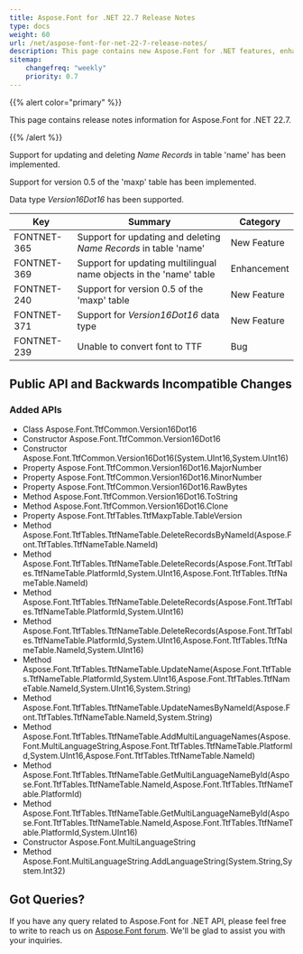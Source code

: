 ```yaml
---
title: Aspose.Font for .NET 22.7 Release Notes
type: docs
weight: 60
url: /net/aspose-font-for-net-22-7-release-notes/
description: This page contains new Aspose.Font for .NET features, enhancement, and bug fixes in 2022, version 22.7. 
sitemap:
    changefreq: "weekly"
    priority: 0.7
---
```


{{% alert color="primary" %}} 

This page contains release notes information for Aspose.Font for .NET 22.7.

{{% /alert %}} 

Support for updating and deleting *Name Records* in table 'name'   has been implemented.

Support for version 0.5 of the 'maxp' table has been implemented.

Data type *Version16Dot16* has been supported.

| Key | Summary | Category |
|---|---|---|
| FONTNET-365 | Support for updating and deleting *Name Records* in table 'name' | New Feature |
| FONTNET-369 | Support for updating multilingual name objects in the 'name' table | Enhancement |
| FONTNET-240 | Support for version 0.5 of the 'maxp' table | New Feature |
| FONTNET-371 | Support for *Version16Dot16* data type | New Feature |
| FONTNET-239 | Unable to convert font to TTF | Bug |

## Public API and Backwards Incompatible Changes

### Added APIs
* Class Aspose.Font.TtfCommon.Version16Dot16
* Constructor Aspose.Font.TtfCommon.Version16Dot16
* Constructor Aspose.Font.TtfCommon.Version16Dot16(System.UInt16,System.UInt16)
* Property Aspose.Font.TtfCommon.Version16Dot16.MajorNumber
* Property Aspose.Font.TtfCommon.Version16Dot16.MinorNumber
* Property Aspose.Font.TtfCommon.Version16Dot16.RawBytes
* Method Aspose.Font.TtfCommon.Version16Dot16.ToString
* Method Aspose.Font.TtfCommon.Version16Dot16.Clone
* Property Aspose.Font.TtfTables.TtfMaxpTable.TableVersion
* Method Aspose.Font.TtfTables.TtfNameTable.DeleteRecordsByNameId(Aspose.Font.TtfTables.TtfNameTable.NameId)
* Method Aspose.Font.TtfTables.TtfNameTable.DeleteRecords(Aspose.Font.TtfTables.TtfNameTable.PlatformId,System.UInt16,Aspose.Font.TtfTables.TtfNameTable.NameId)
* Method Aspose.Font.TtfTables.TtfNameTable.DeleteRecords(Aspose.Font.TtfTables.TtfNameTable.PlatformId,System.UInt16)
* Method Aspose.Font.TtfTables.TtfNameTable.DeleteRecords(Aspose.Font.TtfTables.TtfNameTable.PlatformId,System.UInt16,Aspose.Font.TtfTables.TtfNameTable.NameId,System.UInt16)
* Method Aspose.Font.TtfTables.TtfNameTable.UpdateName(Aspose.Font.TtfTables.TtfNameTable.PlatformId,System.UInt16,Aspose.Font.TtfTables.TtfNameTable.NameId,System.UInt16,System.String)
* Method Aspose.Font.TtfTables.TtfNameTable.UpdateNamesByNameId(Aspose.Font.TtfTables.TtfNameTable.NameId,System.String)
* Method Aspose.Font.TtfTables.TtfNameTable.AddMultiLanguageNames(Aspose.Font.MultiLanguageString,Aspose.Font.TtfTables.TtfNameTable.PlatformId,System.UInt16,Aspose.Font.TtfTables.TtfNameTable.NameId)
* Method Aspose.Font.TtfTables.TtfNameTable.GetMultiLanguageNameById(Aspose.Font.TtfTables.TtfNameTable.NameId,Aspose.Font.TtfTables.TtfNameTable.PlatformId)
* Method Aspose.Font.TtfTables.TtfNameTable.GetMultiLanguageNameById(Aspose.Font.TtfTables.TtfNameTable.NameId,Aspose.Font.TtfTables.TtfNameTable.PlatformId,System.UInt16)
* Constructor Aspose.Font.MultiLanguageString
* Method Aspose.Font.MultiLanguageString.AddLanguageString(System.String,System.Int32)
## Got Queries?
If you have any query related to Aspose.Font for .NET API, please feel free to write to reach us on [Aspose.Font forum](https://forum.aspose.com/c/font/). We'll be glad to assist you with your inquiries.
